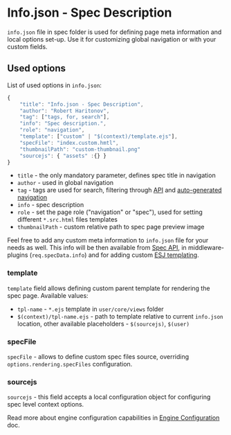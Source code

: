 # Info.json - Spec Description

`info.json` file in spec folder is used for defining page meta information and local options set-up. Use it for customizing global navigation or with your custom fields.

## Used options

List of used options in `info.json`:

```js
{
    "title": "Info.json - Spec Description",
    "author": "Robert Haritonov",
    "tag": ["tags, for, search"],
    "info": "Spec description.",
    "role": "navigation",
    "template": ["custom" | "$(context)/template.ejs"],
    "specFile": "index.custom.hmtl",
    "thumbnailPath": "custom-thumbnail.png"
    "sourcejs": { "assets" :{} }
}
```

* `title` - the only mandatory parameter, defines spec title in navigation
* `author` - used in global navigation
* `tag` - tags are used for search, filtering through [API](/docs/api) and [auto-generated navigation](/docs/data-nav)
* `info` - spec description
* `role` - set the page role ("navigation" or "spec"), used for setting different `*.src.html` files templates
* `thumbnailPath` - custom relative path to spec page preview image

Feel free to add any custom meta information to `info.json` file for your needs as well. This info will be then available from [Spec API](/docs/api), in middleware-plugins (`req.specData.info`) and for adding custom [ESJ templating](/docs/base/#server-side-templating-engines).

### template

`template` field allows defining custom parent template for rendering the spec page. Available values:

* `tpl-name` - `*.ejs` template in `user/core/views` folder
* `$(context)/tpl-name.ejs` - path to template relative to current `info.json` location, other available placeholders - `$(sourcejs)`, `$(user)`

### specFile

`specFile` - allows to define custom spec files source, overriding `options.rendering.specFiles` configuration.

### sourcejs

`sourcejs` - this field accepts a local configuration object for configuring spec level context options.

Read more about engine configuration capabilities in [Engine Configuration](/docs/configuration) doc.